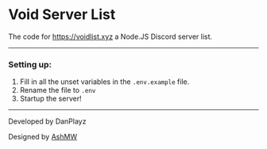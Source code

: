 # Void Server List
The code for https://voidlist.xyz a Node.JS Discord server list.

---

### Setting up:
1. Fill in all the unset variables in the `.env.example` file.
2. Rename the file to `.env`
3. Startup the server!

---
Developed by DanPlayz

Designed by [AshMW](https://ashmw.com)
